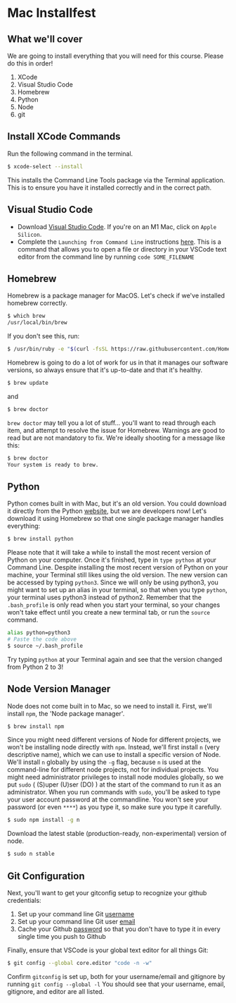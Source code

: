 # Mac Installfest

## What we'll cover
We are going to install everything that you will need for this course. Please do this in order!

1. XCode
1. Visual Studio Code
1. Homebrew
1. Python
1. Node
1. git

## Install XCode Commands

Run the following command in the terminal.

```sh
$ xcode-select --install
```

This installs the Command Line Tools package via the Terminal application. This is to ensure you have it installed correctly and in the correct path.

## Visual Studio Code
- Download [Visual Studio Code](https://code.visualstudio.com/download). If you're on an M1 Mac, click on `Apple Silicon`.
- Complete the `Launching from Command Line` instructions [here](https://code.visualstudio.com/docs/setup/mac#_launching-from-the-command-line). This is a command that allows you to open a file or directory in your VSCode text editor from the command line by running `code SOME_FILENAME`


## Homebrew

Homebrew is a package manager for MacOS. Let's check if we've installed homebrew correctly.

```sh
$ which brew
/usr/local/bin/brew
```

If you don't see this, run:

```sh
$ /usr/bin/ruby -e "$(curl -fsSL https://raw.githubusercontent.com/Homebrew/install/master/install)"
```

Homebrew is going to do a lot of work for us in that it manages our software versions, so always ensure that it's up-to-date and that it's healthy.

```sh
$ brew update
```

and

```sh
$ brew doctor
```

`brew doctor` may tell you a lot of stuff… you'll want to read through each item, and attempt to resolve the issue for Homebrew. Warnings are good to read but are not mandatory to fix. We're ideally shooting for a message like this:

```sh
$ brew doctor
Your system is ready to brew.
```


## Python
Python comes built in with Mac, but it's an old version. You could download it directly from the Python [website](https://www.python.org/downloads/), but we are developers now! Let's download it using Homebrew so that one single package manager handles everything:

```sh
$ brew install python
```

Please note that it will take a while to install the most recent version of Python on your computer. Once it's finished, type in `type python` at your Command Line. Despite installing the most recent version of Python on your machine, your Terminal still likes using the old version. The new version can be accessed by typing `python3`. Since we will only be using python3, you might want to set up an alias in your terminal, so that when you type `python`, your terminal uses python3 instead of python2. Remember that the `.bash_profile` is only read when you start your terminal, so your changes won't take effect until you create a new terminal tab, or run the `source` command. 

```sh
alias python=python3
# Paste the code above
$ source ~/.bash_profile
```

Try typing `python` at your Terminal again and see that the version changed from Python 2 to 3!

## Node Version Manager
Node does not come built in to Mac, so we need to install it. First, we'll install `npm`, the 'Node package manager'.  

```sh
$ brew install npm
```

Since you might need different versions of Node for different projects, we won't be installing node directly with `npm`. Instead, we'll first install `n` (very descriptive name), which we can use to install a specific version of Node. We'll install `n` globally by using the `-g` flag, because `n` is used at the command-line for different node projects, not for individual projects. You might need administrator privileges to install node modules globally, so we put `sudo` ( (S)uper (U)ser (DO) ) at the start of the command to run it as an administrator. When you run commands with `sudo`, you'll be asked to type your user account password at the commandline. You won't see your password (or even `****`) as you type it, so make sure you type it carefully. 

```sh
$ sudo npm install -g n 
```


Download the latest stable (production-ready, non-experimental) version of node.

```sh
$ sudo n stable
```

## Git Configuration
Next, you'll want to get your gitconfig setup to recognize your github credentials:
1. Set up your command line Git [username](https://help.github.com/articles/setting-your-username-in-git/)
2. Set up your command line Git user [email](https://docs.github.com/en/github/setting-up-and-managing-your-github-user-account/managing-email-preferences/setting-your-commit-email-address#setting-your-commit-email-address-in-git)
3. Cache your Github [password](https://help.github.com/articles/caching-your-github-password-in-git/) so that you don't have to type it in every single time you push to Github

Finally, ensure that VSCode is your global text editor for all things Git:

```sh
$ git config --global core.editor "code -n -w"
```

Confirm `gitconfig` is set up, both for your username/email and gitignore by running `git config --global -l`
You should see that your username, email, gitignore, and editor are all listed.

